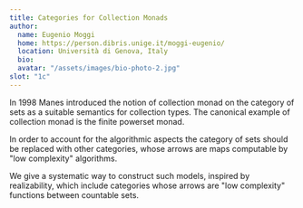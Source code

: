 ```yaml
---
title: Categories for Collection Monads
author: 
  name: Eugenio Moggi
  home: https://person.dibris.unige.it/moggi-eugenio/
  location: Università di Genova, Italy
  bio: 
  avatar: "/assets/images/bio-photo-2.jpg"
slot: "1c" 
---
```


In 1998 Manes introduced the notion of collection monad on the
category of sets as a suitable semantics for collection types.  The
canonical example of collection monad is the finite powerset monad.

In order to account for the algorithmic aspects the category of sets
should be replaced with other categories, whose arrows are maps
computable by "low complexity" algorithms.

We give a systematic way to construct such models, inspired by
realizability, which include categories whose arrows are "low
complexity" functions between countable sets.





